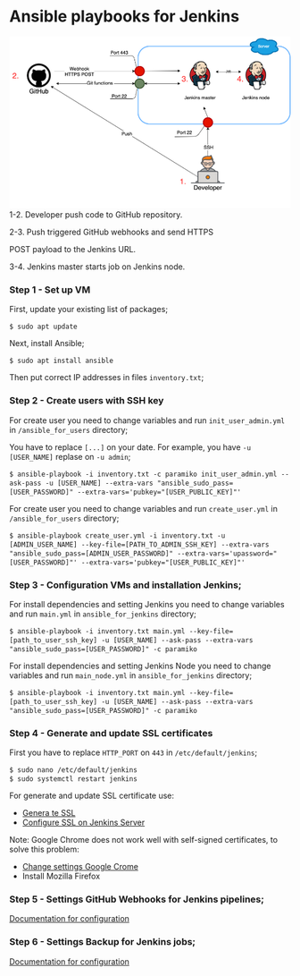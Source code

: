 # Ansible playbooks for Jenkins
![](img/network_diagram.png)
1-2. Developer push code to GitHub repository.

2-3. Push triggered GitHub webhooks and send HTTPS 

POST payload to the Jenkins URL.

3-4. Jenkins master starts job on Jenkins node.


### Step 1 - Set up VM
First, update your existing list of packages;
```
$ sudo apt update
```
Next, install Ansible;
```
$ sudo apt install ansible
```
Then put correct IP addresses in files `inventory.txt`;

### Step 2 - Create users with SSH key

For create user you need to change variables and run `init_user_admin.yml` in `/ansible_for_users` directory;

You have to replace `[...]` on your date. For example, you have `-u [USER_NAME]` replase on `-u admin`;

```
$ ansible-playbook -i inventory.txt -c paramiko init_user_admin.yml --ask-pass -u [USER_NAME] --extra-vars "ansible_sudo_pass=[USER_PASSWORD]" --extra-vars='pubkey="[USER_PUBLIC_KEY]"'
```

For create user you need to change variables and run `create_user.yml` in `/ansible_for_users` directory;

```
$ ansible-playbook create_user.yml -i inventory.txt -u [ADMIN_USER_NAME] --key-file=[PATH_TO_ADMIN_SSH_KEY] --extra-vars "ansible_sudo_pass=[ADMIN_USER_PASSWORD]" --extra-vars='upassword="[USER_PASSWORD]"' --extra-vars='pubkey="[USER_PUBLIC_KEY]"'
```

### Step 3 - Configuration VMs and installation Jenkins;

For install dependencies and setting Jenkins you need to change variables and run `main.yml` in `ansible_for_jenkins` directory;
```
$ ansible-playbook -i inventory.txt main.yml --key-file=[path_to_user_ssh_key] -u [USER_NAME] --ask-pass --extra-vars "ansible_sudo_pass=[USER_PASSWORD]" -c paramiko
```

For install dependencies and setting Jenkins Node you need to change variables and run `main_node.yml` in `ansible_for_jenkins` directory;
```
$ ansible-playbook -i inventory.txt main.yml --key-file=[path_to_user_ssh_key] -u [USER_NAME] --ask-pass --extra-vars "ansible_sudo_pass=[USER_PASSWORD]" -c paramiko
```

### Step 4 - Generate and update SSL certificates

First you have to replace `HTTP_PORT` on `443` in `/etc/default/jenkins`;
```
$ sudo nano /etc/default/jenkins
$ sudo systemctl restart jenkins
```
For generate and update SSL certificate use:
* [Genera
te SSL](https://scriptcrunch.com/create-ca-tls-ssl-certificates-keys/)
* [Configure SSL on Jenkins Server](https://devopscube.com/configure-ssl-jenkins/)

Note: Google Chrome does not work well with self-signed certificates, to solve this problem:
* [Change settings Google Crome](https://www.pico.net/kb/how-do-you-get-chrome-to-accept-a-self-signed-certificate)
* Install Mozilla Firefox

### Step 5 - Settings GitHub Webhooks for Jenkins pipelines;

[Documentation for configuration](https://www.blazemeter.com/blog/how-to-integrate-your-github-repository-to-your-jenkins-project)

### Step 6 - Settings Backup for Jenkins jobs;
[Documentation for configuration](https://devopscube.com/jenkins-backup-data-configurations/)